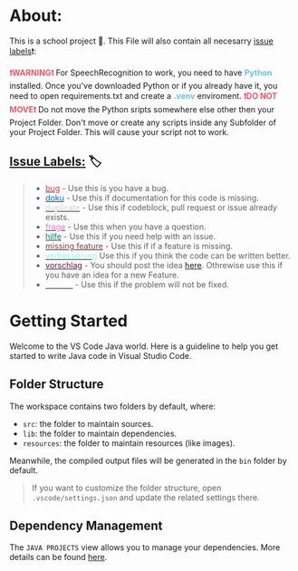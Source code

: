 # **About:**

This is a school project 🏫. This File will also contain all necesarry [issue labels](#issue-labels-issue-labels)❗:

**<span style="color:#f6546a">❗WARNING❗</span>** For SpeechRecognition to work, you need to have **<span style="color:#6cc0e5">Python</span>** installed. Once you've downloaded Python or if you already have it, you need to open requirements.txt and create a **<span style="color:#6cc0e5">.venv</span>** enviroment.
**<span style="color:#f6546a">❗DO NOT MOVE❗</span>** Do not move the Python sripts somewhere else other then your Project Folder. Don't move or create any scripts inside any Subfolder of your Project Folder. This will cause your script not to work.

## <u>[**__Issue Labels:__**](https://github.com/TheOriginalAn3/vokabel_trainer/labels)</u> 🏷

>- [<span style="color:#d73a4a">bug](https://github.com/TheOriginalAn3/vokabel_trainer/labels/bug) - Use this is you have a bug.
>- [<span style="color:#0075ca">doku](https://github.com/TheOriginalAn3/vokabel_trainer/labels/doku) - Use this if documentation for this code is missing.
>- [<span style="color:#cfd3d7">duplicate](https://github.com/TheOriginalAn3/vokabel_trainer/labels/duplicate) - Use this if codeblock, pull request or issue already exists.
>- [<span style="color:#d876e3">frage](https://github.com/TheOriginalAn3/vokabel_trainer/labels/frage) - Use this when you have a question.
>- [<span style="color:#008672">hilfe](https://github.com/TheOriginalAn3/vokabel_trainer/labels/hilfe) - Use this if you need help with an issue.
>- [<span style="color:#794641">missing feature](https://github.com/TheOriginalAn3/vokabel_trainer/labels/missing%20feature) - Use this if if a feature is missing.
>- [<span style="color:#a2eeef">verbesserung](https://github.com/TheOriginalAn3/vokabel_trainer/labels/verbesserung) Use this if you think the code can be written better.
>- [<span style="color:#7b094a">vorschlag](https://github.com/TheOriginalAn3/vokabel_trainer/labels/vorschlag) - You should post the idea [here](https://github.com/TheOriginalAn3/vokabel_trainer/discussions/2). Othrewise use this if you have an idea for a new Feature. 
>- [<span style="color:#ffffff">wontfix](https://github.com/TheOriginalAn3/vokabel_trainer/labels/wontfix) - Use this if the problem will not be fixed.
# **Getting Started**
Welcome to the VS Code Java world. Here is a guideline to help you get started to write Java code in Visual Studio Code.

## **Folder Structure**

The workspace contains two folders by default, where:

- `src`: the folder to maintain sources.
- `lib`: the folder to maintain dependencies.
- `resources`: the folder to maintain resources (like images).

Meanwhile, the compiled output files will be generated in the `bin` folder by default.

> If you want to customize the folder structure, open `.vscode/settings.json` and update the related settings there.

## **Dependency Management**

The `JAVA PROJECTS` view allows you to manage your dependencies. More details can be found [here](https://github.com/microsoft/vscode-java-dependency#manage-dependencies).